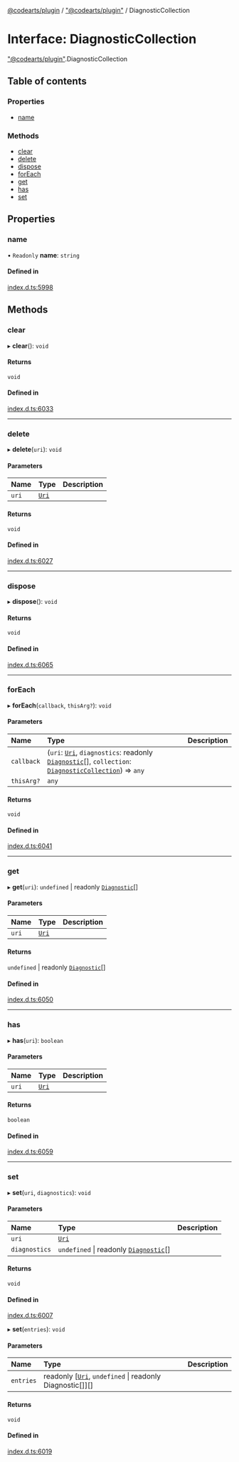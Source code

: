 [@codearts/plugin](../README.md) / ["@codearts/plugin"](../modules/_codearts_plugin_.md) / DiagnosticCollection

# Interface: DiagnosticCollection

["@codearts/plugin"](../modules/_codearts_plugin_.md).DiagnosticCollection

## Table of contents

### Properties

- [name](codearts_plugin_.DiagnosticCollection.md#name)

### Methods

- [clear](codearts_plugin_.DiagnosticCollection.md#clear)
- [delete](codearts_plugin_.DiagnosticCollection.md#delete)
- [dispose](codearts_plugin_.DiagnosticCollection.md#dispose)
- [forEach](codearts_plugin_.DiagnosticCollection.md#foreach)
- [get](codearts_plugin_.DiagnosticCollection.md#get)
- [has](codearts_plugin_.DiagnosticCollection.md#has)
- [set](codearts_plugin_.DiagnosticCollection.md#set)

## Properties

### name

• `Readonly` **name**: `string`

#### Defined in

[index.d.ts:5998](https://github.com/huaweicloud/cloudide-plugin-api/blob/84e382d/index.d.ts#L5998)

## Methods

### clear

▸ **clear**(): `void`

#### Returns

`void`

#### Defined in

[index.d.ts:6033](https://github.com/huaweicloud/cloudide-plugin-api/blob/84e382d/index.d.ts#L6033)

___

### delete

▸ **delete**(`uri`): `void`

#### Parameters

| Name | Type | Description |
| :------ | :------ | :------ |
| `uri` | [`Uri`](../classes/codearts_plugin_.Uri.md) |  |

#### Returns

`void`

#### Defined in

[index.d.ts:6027](https://github.com/huaweicloud/cloudide-plugin-api/blob/84e382d/index.d.ts#L6027)

___

### dispose

▸ **dispose**(): `void`

#### Returns

`void`

#### Defined in

[index.d.ts:6065](https://github.com/huaweicloud/cloudide-plugin-api/blob/84e382d/index.d.ts#L6065)

___

### forEach

▸ **forEach**(`callback`, `thisArg?`): `void`

#### Parameters

| Name | Type | Description |
| :------ | :------ | :------ |
| `callback` | (`uri`: [`Uri`](../classes/codearts_plugin_.Uri.md), `diagnostics`: readonly [`Diagnostic`](../classes/codearts_plugin_.Diagnostic.md)[], `collection`: [`DiagnosticCollection`](codearts_plugin_.DiagnosticCollection.md)) => `any` |  |
| `thisArg?` | `any` |  |

#### Returns

`void`

#### Defined in

[index.d.ts:6041](https://github.com/huaweicloud/cloudide-plugin-api/blob/84e382d/index.d.ts#L6041)

___

### get

▸ **get**(`uri`): `undefined` \| readonly [`Diagnostic`](../classes/codearts_plugin_.Diagnostic.md)[]

#### Parameters

| Name | Type | Description |
| :------ | :------ | :------ |
| `uri` | [`Uri`](../classes/codearts_plugin_.Uri.md) |  |

#### Returns

`undefined` \| readonly [`Diagnostic`](../classes/codearts_plugin_.Diagnostic.md)[]

#### Defined in

[index.d.ts:6050](https://github.com/huaweicloud/cloudide-plugin-api/blob/84e382d/index.d.ts#L6050)

___

### has

▸ **has**(`uri`): `boolean`

#### Parameters

| Name | Type | Description |
| :------ | :------ | :------ |
| `uri` | [`Uri`](../classes/codearts_plugin_.Uri.md) |  |

#### Returns

`boolean`

#### Defined in

[index.d.ts:6059](https://github.com/huaweicloud/cloudide-plugin-api/blob/84e382d/index.d.ts#L6059)

___

### set

▸ **set**(`uri`, `diagnostics`): `void`

#### Parameters

| Name | Type | Description |
| :------ | :------ | :------ |
| `uri` | [`Uri`](../classes/codearts_plugin_.Uri.md) |  |
| `diagnostics` | `undefined` \| readonly [`Diagnostic`](../classes/codearts_plugin_.Diagnostic.md)[] |  |

#### Returns

`void`

#### Defined in

[index.d.ts:6007](https://github.com/huaweicloud/cloudide-plugin-api/blob/84e382d/index.d.ts#L6007)

▸ **set**(`entries`): `void`

#### Parameters

| Name | Type | Description |
| :------ | :------ | :------ |
| `entries` | readonly [[`Uri`](../classes/codearts_plugin_.Uri.md), `undefined` \| readonly Diagnostic[]][] |  |

#### Returns

`void`

#### Defined in

[index.d.ts:6019](https://github.com/huaweicloud/cloudide-plugin-api/blob/84e382d/index.d.ts#L6019)

